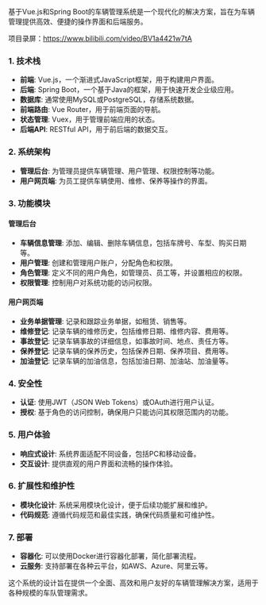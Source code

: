 ﻿基于Vue.js和Spring Boot的车辆管理系统是一个现代化的解决方案，旨在为车辆管理提供高效、便捷的操作界面和后端服务。

项目录屏：https://www.bilibili.com/video/BV1a4421w7tA

### 1. 技术栈

- **前端**: Vue.js，一个渐进式JavaScript框架，用于构建用户界面。
- **后端**: Spring Boot，一个基于Java的框架，用于快速开发企业级应用。
- **数据库**: 通常使用MySQL或PostgreSQL，存储系统数据。
- **前端路由**: Vue Router，用于前端页面的导航。
- **状态管理**: Vuex，用于管理前端应用的状态。
- **后端API**: RESTful API，用于前后端的数据交互。

### 2. 系统架构

- **管理后台**: 为管理员提供车辆管理、用户管理、权限控制等功能。
- **用户网页端**: 为员工提供车辆使用、维修、保养等操作的界面。

### 3. 功能模块

#### 管理后台

- **车辆信息管理**: 添加、编辑、删除车辆信息，包括车牌号、车型、购买日期等。
- **用户管理**: 创建和管理用户账户，分配角色和权限。
- **角色管理**: 定义不同的用户角色，如管理员、员工等，并设置相应的权限。
- **权限管理**: 控制用户对系统功能的访问权限。

#### 用户网页端

- **业务单据管理**: 记录和跟踪业务单据，如租赁、销售等。
- **维修登记**: 记录车辆的维修历史，包括维修日期、维修内容、费用等。
- **事故登记**: 记录车辆事故的详细信息，如事故时间、地点、责任方等。
- **保养登记**: 记录车辆的保养历史，包括保养日期、保养项目、费用等。
- **加油登记**: 记录车辆的加油信息，包括加油日期、加油站、加油量等。

### 4. 安全性

- **认证**: 使用JWT（JSON Web Tokens）或OAuth进行用户认证。
- **授权**: 基于角色的访问控制，确保用户只能访问其权限范围内的功能。

### 5. 用户体验

- **响应式设计**: 系统界面适配不同设备，包括PC和移动设备。
- **交互设计**: 提供直观的用户界面和流畅的操作体验。

### 6. 扩展性和维护性

- **模块化设计**: 系统采用模块化设计，便于后续功能扩展和维护。
- **代码规范**: 遵循代码规范和最佳实践，确保代码质量和可维护性。

### 7. 部署

- **容器化**: 可以使用Docker进行容器化部署，简化部署流程。
- **云服务**: 支持部署在各种云平台，如AWS、Azure、阿里云等。

这个系统的设计旨在提供一个全面、高效和用户友好的车辆管理解决方案，适用于各种规模的车队管理需求。